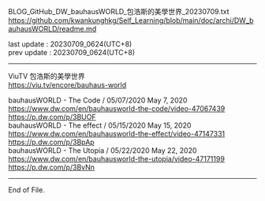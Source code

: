   
BLOG_GitHub_DW_bauhausWORLD_包浩斯的美學世界_20230709.txt    
  https://github.com/kwankunghkg/Self_Learning/blob/main/doc/archi/DW_bauhausWORLD/readme.md
  
last update : 20230709_0624(UTC+8)    
prev update : 20230709_0624(UTC+8)    
  
----  
  
ViuTV 包浩斯的美學世界  
  https://viu.tv/encore/bauhaus-world  
  
  
  
  
bauhausWORLD - The Code / 05/07/2020 May 7, 2020  
  https://www.dw.com/en/bauhausworld-the-code/video-47067439  
  https://p.dw.com/p/3BUOF  
bauhausWORLD - The effect / 05/15/2020 May 15, 2020  
  https://www.dw.com/en/bauhausworld-the-effect/video-47147331  
  https://p.dw.com/p/3BpAp  
bauhausWORLD - The Utopia / 05/22/2020 May 22, 2020  
  https://www.dw.com/en/bauhausworld-the-utopia/video-47171199  
  https://p.dw.com/p/3BvNn  
  
  
  
----  
End of File.
